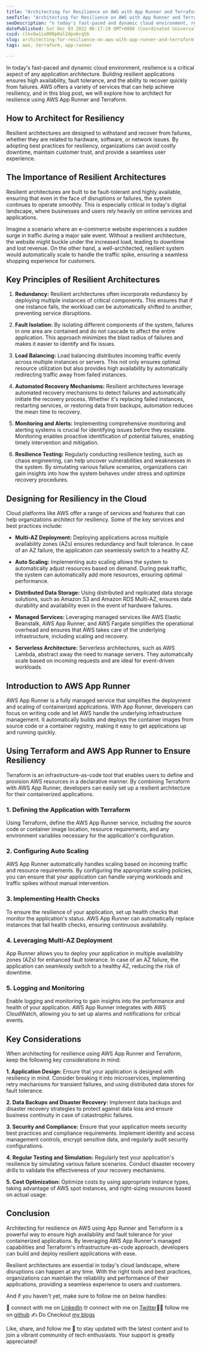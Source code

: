 ```yaml
---
title: "Architecting for Resilience on AWS with App Runner and Terraform"
seoTitle: "Architecting for Resilience on AWS with App Runner and Terraform"
seoDescription: "n today's fast-paced and dynamic cloud environment, resilience is a critical aspect of any application architecture. Building resilient applications ensures"
datePublished: Sat Dec 03 2022 06:17:19 GMT+0000 (Coordinated Universal Time)
cuid: clkc6w1ia000p0al2dpx6cq5b
slug: architecting-for-resilience-on-aws-with-app-runner-and-terraform
tags: aws, terraform, app-runner

---
```


In today's fast-paced and dynamic cloud environment, resilience is a critical aspect of any application architecture. Building resilient applications ensures high availability, fault tolerance, and the ability to recover quickly from failures. AWS offers a variety of services that can help achieve resiliency, and in this blog post, we will explore how to architect for resilience using AWS App Runner and Terraform.

## How to Architect for Resiliency

Resilient architectures are designed to withstand and recover from failures, whether they are related to hardware, software, or network issues. By adopting best practices for resiliency, organizations can avoid costly downtime, maintain customer trust, and provide a seamless user experience.

## The Importance of Resilient Architectures

Resilient architectures are built to be fault-tolerant and highly available, ensuring that even in the face of disruptions or failures, the system continues to operate smoothly. This is especially critical in today's digital landscape, where businesses and users rely heavily on online services and applications.

Imagine a scenario where an e-commerce website experiences a sudden surge in traffic during a major sale event. Without a resilient architecture, the website might buckle under the increased load, leading to downtime and lost revenue. On the other hand, a well-architected, resilient system would automatically scale to handle the traffic spike, ensuring a seamless shopping experience for customers.

## Key Principles of Resilient Architectures

1. **Redundancy:** Resilient architectures often incorporate redundancy by deploying multiple instances of critical components. This ensures that if one instance fails, the workload can be automatically shifted to another, preventing service disruptions.
    
2. **Fault Isolation:** By isolating different components of the system, failures in one area are contained and do not cascade to affect the entire application. This approach minimizes the blast radius of failures and makes it easier to identify and fix issues.
    
3. **Load Balancing:** Load balancing distributes incoming traffic evenly across multiple instances or servers. This not only ensures optimal resource utilization but also provides high availability by automatically redirecting traffic away from failed instances.
    
4. **Automated Recovery Mechanisms:** Resilient architectures leverage automated recovery mechanisms to detect failures and automatically initiate the recovery process. Whether it's replacing failed instances, restarting services, or restoring data from backups, automation reduces the mean time to recovery.
    
5. **Monitoring and Alerts:** Implementing comprehensive monitoring and alerting systems is crucial for identifying issues before they escalate. Monitoring enables proactive identification of potential failures, enabling timely intervention and mitigation.
    
6. **Resilience Testing:** Regularly conducting resilience testing, such as chaos engineering, can help uncover vulnerabilities and weaknesses in the system. By simulating various failure scenarios, organizations can gain insights into how the system behaves under stress and optimize recovery procedures.
    

## Designing for Resiliency in the Cloud

Cloud platforms like AWS offer a range of services and features that can help organizations architect for resiliency. Some of the key services and best practices include:

* **Multi-AZ Deployment:** Deploying applications across multiple availability zones (AZs) ensures redundancy and fault tolerance. In case of an AZ failure, the application can seamlessly switch to a healthy AZ.
    
* **Auto Scaling:** Implementing auto scaling allows the system to automatically adjust resources based on demand. During peak traffic, the system can automatically add more resources, ensuring optimal performance.
    
* **Distributed Data Storage:** Using distributed and replicated data storage solutions, such as Amazon S3 and Amazon RDS Multi-AZ, ensures data durability and availability even in the event of hardware failures.
    
* **Managed Services:** Leveraging managed services like AWS Elastic Beanstalk, AWS App Runner, and AWS Fargate simplifies the operational overhead and ensures that AWS takes care of the underlying infrastructure, including scaling and recovery.
    
* **Serverless Architecture:** Serverless architectures, such as AWS Lambda, abstract away the need to manage servers. They automatically scale based on incoming requests and are ideal for event-driven workloads.
    

## Introduction to AWS App Runner

AWS App Runner is a fully managed service that simplifies the deployment and scaling of containerized applications. With App Runner, developers can focus on writing code and let AWS handle the underlying infrastructure management. It automatically builds and deploys the container images from source code or a container registry, making it easy to get applications up and running quickly.

## Using Terraform and AWS App Runner to Ensure Resiliency

Terraform is an infrastructure-as-code tool that enables users to define and provision AWS resources in a declarative manner. By combining Terraform with AWS App Runner, developers can easily set up a resilient architecture for their containerized applications.

### 1\. Defining the Application with Terraform

Using Terraform, define the AWS App Runner service, including the source code or container image location, resource requirements, and any environment variables necessary for the application's configuration.

### 2\. Configuring Auto Scaling

AWS App Runner automatically handles scaling based on incoming traffic and resource requirements. By configuring the appropriate scaling policies, you can ensure that your application can handle varying workloads and traffic spikes without manual intervention.

### 3\. Implementing Health Checks

To ensure the resilience of your application, set up health checks that monitor the application's status. AWS App Runner can automatically replace instances that fail health checks, ensuring continuous availability.

### 4\. Leveraging Multi-AZ Deployment

App Runner allows you to deploy your application in multiple availability zones (AZs) for enhanced fault tolerance. In case of an AZ failure, the application can seamlessly switch to a healthy AZ, reducing the risk of downtime.

### 5\. Logging and Monitoring

Enable logging and monitoring to gain insights into the performance and health of your application. AWS App Runner integrates with AWS CloudWatch, allowing you to set up alarms and notifications for critical events.

## Key Considerations

When architecting for resilience using AWS App Runner and Terraform, keep the following key considerations in mind:

**1\. Application Design:** Ensure that your application is designed with resiliency in mind. Consider breaking it into microservices, implementing retry mechanisms for transient failures, and using distributed data stores for fault tolerance.

**2\. Data Backups and Disaster Recovery:** Implement data backups and disaster recovery strategies to protect against data loss and ensure business continuity in case of catastrophic failures.

**3\. Security and Compliance:** Ensure that your application meets security best practices and compliance requirements. Implement identity and access management controls, encrypt sensitive data, and regularly audit security configurations.

**4\. Regular Testing and Simulation:** Regularly test your application's resilience by simulating various failure scenarios. Conduct disaster recovery drills to validate the effectiveness of your recovery mechanisms.

**5\. Cost Optimization:** Optimize costs by using appropriate instance types, taking advantage of AWS spot instances, and right-sizing resources based on actual usage.

## Conclusion

Architecting for resilience on AWS using App Runner and Terraform is a powerful way to ensure high availability and fault tolerance for your containerized applications. By leveraging AWS App Runner's managed capabilities and Terraform's infrastructure-as-code approach, developers can build and deploy resilient applications with ease.

Resilient architectures are essential in today's cloud landscape, where disruptions can happen at any time. With the right tools and best practices, organizations can maintain the reliability and performance of their applications, providing a seamless experience to users and customers.

And if you haven't yet, make sure to follow me on below handles:

👋 connect with me on [LinkedIn](https://www.linkedin.com/in/adit-n-modi-356606261/) 🤓 connect with me on [Twitter](https://twitter.com/adi_12_modi)🐱‍💻 follow me on [github](https://github.com/AditModi) ✍️ Do Checkout [my blogs](https://aditmodi.com)

Like, share, and follow me 🚀 to stay updated with the latest content and to join a vibrant community of tech enthusiasts. Your support is greatly appreciated!